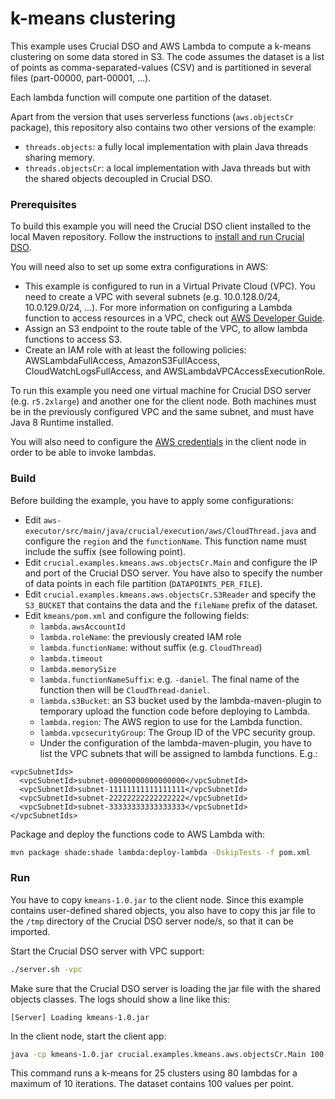 # k-means clustering

This example uses Crucial DSO and AWS Lambda to compute a k-means clustering on some data stored in S3. The code assumes the dataset is a list of points as comma-separated-values (CSV) and is partitioned in several files (part-00000, part-00001, ...).

Each lambda function will compute one partition of the dataset.

Apart from the version that uses serverless functions (`aws.objectsCr` package), this repository also contains two other versions of the example:

* `threads.objects`: a fully local implementation with plain Java threads sharing memory.
* `threads.objectsCr`: a local implementation with Java threads but with the shared objects decoupled in Crucial DSO. 

### Prerequisites

To build this example you will need the Crucial DSO client installed to the local Maven repository. 
Follow the instructions to [install and run Crucial DSO](https://github.com/danielBCN/crucial-dso#usage).

You will need also to set up some extra configurations in AWS:
* This example is configured to run in a Virtual Private Cloud (VPC). You need to create a VPC with several subnets (e.g. 10.0.128.0/24, 10.0.129.0/24, ...). For more information on configuring a Lambda function to access resources in a VPC, check out [AWS Developer Guide](https://docs.aws.amazon.com/lambda/latest/dg/configuration-vpc.html).
* Assign an S3 endpoint to the route table of the VPC, to allow lambda functions to access S3.
* Create an IAM role with at least the following policies: AWSLambdaFullAccess, AmazonS3FullAccess, CloudWatchLogsFullAccess, and AWSLambdaVPCAccessExecutionRole.

To run this example you need one virtual machine for Crucial DSO server (e.g. `r5.2xlarge`) and another one for the client node. Both machines must be in the previously configured VPC and the same subnet, and must have Java 8 Runtime installed.

You will also need to configure the [AWS credentials](https://docs.aws.amazon.com/cli/latest/userguide/cli-configure-files.html) in the client node in order to be able to invoke lambdas.

### Build  

Before building the example, you have to apply some configurations:
* Edit `aws-executor/src/main/java/crucial/execution/aws/CloudThread.java` and configure the `region` and the `functionName`. This function name must include the suffix (see following point).
* Edit `crucial.examples.kmeans.aws.objectsCr.Main` and configure the IP and port of the Crucial DSO server. You have also to specify the number of data points in each file partition (`DATAPOINTS_PER_FILE`).
* Edit `crucial.examples.kmeans.aws.objectsCr.S3Reader` and specify the `S3_BUCKET` that contains the data and the `fileName` prefix of the dataset.
* Edit `kmeans/pom.xml` and configure the following fields:
  * `lambda.awsAccountId`
  * `lambda.roleName`: the previously created IAM role
  * `lambda.functionName`: without suffix (e.g. `CloudThread`)
  * `lambda.timeout`
  * `lambda.memorySize`
  * `lambda.functionNameSuffix`: e.g. `-daniel`. The final name of the function then will be `CloudThread-daniel`.
  * `lambda.s3Bucket`: an S3 bucket used by the lambda-maven-plugin to temporary upload the function code before deploying to Lambda.
  * `lambda.region`:  The AWS region to use for the Lambda function.
  * `lambda.vpcsecurityGroup`: The Group ID of the VPC security group.
  * Under the configuration of the lambda-maven-plugin, you have to list the VPC subnets that will be assigned to lambda functions. E.g.:
    
```
<vpcSubnetIds>
  <vpcSubnetId>subnet-00000000000000000</vpcSubnetId>
  <vpcSubnetId>subnet-11111111111111111</vpcSubnetId>
  <vpcSubnetId>subnet-22222222222222222</vpcSubnetId>
  <vpcSubnetId>subnet-33333333333333333</vpcSubnetId>
</vpcSubnetIds>
```

Package and deploy the functions code to AWS Lambda with:

```bash
mvn package shade:shade lambda:deploy-lambda -DskipTests -f pom.xml
```

### Run

You have to copy `kmeans-1.0.jar` to the client node. 
Since this example contains user-defined shared objects, you also have to copy this jar file to the `/tmp` directory of the Crucial DSO server node/s, so that it can be imported.

Start the Crucial DSO server with VPC support:

```bash
./server.sh -vpc
```

Make sure that the Crucial DSO server is loading the jar file with the shared objects classes. The logs should show a line like this:

```
[Server] Loading kmeans-1.0.jar
```

In the client node, start the client app:

```bash
java -cp kmeans-1.0.jar crucial.examples.kmeans.aws.objectsCr.Main 100 25 10 80
```

This command runs a k-means for 25 clusters using 80 lambdas for a maximum of 10 iterations. The dataset contains 100 values per point.
